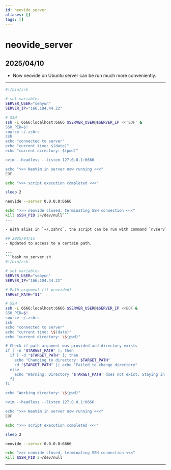 ```yaml
---
id: neovide_server
aliases: []
tags: []
---
```


# neovide_server

## 2025/04/10
- Now neovide on Ubuntu server can be run much more conveniently.

---
```bash nv_server.sh
#!/bin/zsh

# set variables
SERVER_USER="sehyun"
SERVER_IP="166.104.44.22"

# SSH
ssh -L 6666:localhost:6666 $SERVER_USER@$SERVER_IP <<'EOF' &
SSH_PID=$!
source ~/.zshrc
zsh
echo "connected to server"
echo "current time: $(date)"
echo "current directory: $(pwd)"

nvim --headless --listen 127.0.0.1:6666

echo ">>> NeoVim in server now running <<<"
EOF

echo ">>> script execution completed <<<"

sleep 2

neovide --server 0.0.0.0:6666

echo ">>> neovide closed, terminating SSH connection <<<"
kill $SSH_PID 2>/dev/null```
---

- With alias in `~/.zshrc`, the script can be run with command `nvserv`.

## 2025/04/15
- Updated to access to a certain path.

---
```bash nv_server.sh
#!/bin/zsh

# set variables
SERVER_USER="sehyun"
SERVER_IP="166.104.44.22"

# Path argument (if provided)
TARGET_PATH="$1"

# SSH
ssh -L 6666:localhost:6666 $SERVER_USER@$SERVER_IP <<EOF &
SSH_PID=$!
source ~/.zshrc
zsh
echo "connected to server"
echo "current time: \$(date)"
echo "current directory: \$(pwd)"

# Check if path argument was provided and directory exists
if [ -n "$TARGET_PATH" ]; then
  if [ -d "$TARGET_PATH" ]; then
    echo "Changing to directory: $TARGET_PATH"
    cd "$TARGET_PATH" || echo "Failed to change directory"
  else
    echo "Warning: Directory '$TARGET_PATH' does not exist. Staying in current directory."
  fi
fi

echo "Working directory: \$(pwd)"

nvim --headless --listen 127.0.0.1:6666

echo ">>> NeoVim in server now running <<<"
EOF

echo ">>> script execution completed <<<"

sleep 2

neovide --server 0.0.0.0:6666

echo ">>> neovide closed, terminating SSH connection <<<"
kill $SSH_PID 2>/dev/null
```
---
